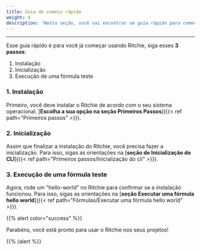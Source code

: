 ```yaml
---
title: Guia de começo rápido
weight: 4
description: 'Nesta seção, você vai encontrar um guia rápido para começar a usar o Ritchie.'
---
```


---

Esse guia rápido é para você já começar usando Ritchie, siga esses **3 passos**:

1. Instalação
2. Inicialização
3. Execução de uma fórmula teste

### **1. Instalação**

Primeiro, você deve instalar o Ritchie de acordo com o seu sistema operacional. [**Escolha a sua opção na seção Primeiros Passos**]({{< ref path="Primeiros passos" >}}).

### **2. Inicialização**

Assim que finalizar a instalação do Ritchie, você precisa fazer a inicialização. Para isso, sigas as orientações na [**seção de Inicialização do CLI**]({{< ref path="Primeiros passos/Inicialização do cli" >}}).

### **3. Execução de uma fórmula teste**

Agora, rode um "hello-world" no Ritchie para confirmar se a instalação funcionou. Para isso, sigas as orientações na [**seção Executar uma fórmula hello world**]({{< ref path="Fórmulas/Executar uma fórmula hello world" >}}).

{{% alert color="success" %}}

Parabéns, você está pronto para usar o Ritchie nos seus projetos!

{{% /alert %}}

